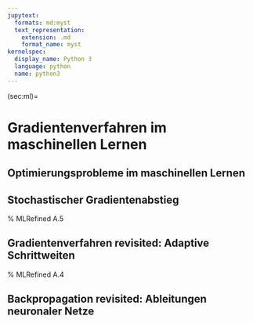 ```yaml
---
jupytext:
  formats: md:myst
  text_representation:
    extension: .md
    format_name: myst
kernelspec:
  display_name: Python 3
  language: python
  name: python3
---
```


(sec:ml)=
# Gradientenverfahren im maschinellen Lernen

## Optimierungsprobleme im maschinellen Lernen
## Stochastischer Gradientenabstieg
% MLRefined A.5
## Gradientenverfahren revisited: Adaptive Schrittweiten
% MLRefined A.4
## Backpropagation revisited: Ableitungen neuronaler Netze

